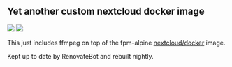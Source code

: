 ## Yet another custom nextcloud docker image
<a href="https://github.com/small-hack/nextcloud-docker/releases"><img src="https://img.shields.io/github/v/release/small-hack/nextcloud-docker?style=plastic&labelColor=blue&color=green&logo=GitHub&logoColor=white"></a> [![](https://img.shields.io/docker/pulls/jessebot/nextcloud.svg)](https://cloud.docker.com/u/jessebot/repository/docker/jessebot/nextcloud)

This just includes ffmpeg on top of the fpm-alpine [nextcloud/docker](https://github.com/nextcloud/docker) image.

Kept up to date by RenovateBot and rebuilt nightly.

